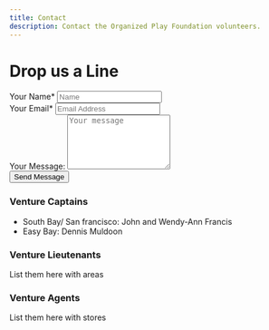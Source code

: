 ```yaml
---
title: Contact
description: Contact the Organized Play Foundation volunteers.
---
```

# Drop us a Line

<form>
    <div class="form_half">
      <label for="name">Your Name*</label>
      <input type="text" name="name" placeholder="Name">
    </div>
    <div class="form_half">
      <label for="email">Your Email*</label>
      <input type="email" name="email" placeholder="Email Address">
    </div>
    <div class="form_full">
      <label for="message">Your Message:</label>
      <textarea name="message" rows="6" placeholder="Your message"></textarea>
    </div>
    <div class="form_full">
        <button type="submit" id="submit" name="submit" value="submit" class="callout-button-no-pad contact-form-button">Send Message</button>
    </div>
</form>

### Venture Captains

- South Bay/ San francisco: John and Wendy-Ann Francis
- Easy Bay: Dennis Muldoon

### Venture Lieutenants
List them here with areas

### Venture Agents
List them here with stores
